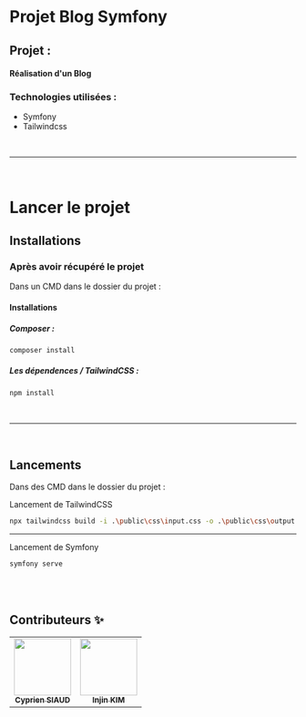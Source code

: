 # Projet Blog Symfony

## Projet :
#### Réalisation d'un Blog

### Technologies utilisées :
- Symfony
- Tailwindcss

<br>

---

<br>

# Lancer le projet
## Installations
### Après avoir récupéré le projet
Dans un CMD dans le dossier du projet :

#### Installations
##### Composer :
```sh
composer install
```

##### Les dépendences / TailwindCSS :

```sh
npm install
```

<br>

---

<br>

## Lancements
Dans des CMD dans le dossier du projet :

Lancement de TailwindCSS

```sh
npx tailwindcss build -i .\public\css\input.css -o .\public\css\output.css --watch
```
---

Lancement de Symfony

```sh
symfony serve
```
<br>
<br>

## Contributeurs ✨

<table><tr><td align="center"><a href="https://github.com/CSIAUD"><img src="https://avatars.githubusercontent.com/u/74303569?v=4?s=100" width="100px;" alt=""/><br /><sub><b>Cyprien SIAUD</b></sub></a></td><td align="center"><a href="https://github.com/injin0301"><img src="https://avatars.githubusercontent.com/u/55739802?v=4?s=100" width="100px;" alt=""/><br /><sub><b>Injin KIM</b></sub></a></td></tr></table>

